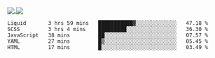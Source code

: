 <a href="https://www.mvuljevas.com">
    <img align="center" src="https://github-readme-stats.vercel.app/api?username=mvuljevas&show_icons=true&theme=dracula" />
</a>
<a href="https://www.mvuljevas.com">
    <img align="center" src="https://github-readme-stats.vercel.app/api/top-langs/?username=mvuljevas&theme=dracula&layout=compact" />
</a>

<br>

<!--START_SECTION:waka-->
```text
Liquid       3 hrs 59 mins   ███████████▓░░░░░░░░░░░░░   47.18 % 
SCSS         3 hrs 4 mins    █████████░░░░░░░░░░░░░░░░   36.30 % 
JavaScript   38 mins         ██░░░░░░░░░░░░░░░░░░░░░░░   07.57 % 
YAML         27 mins         █▒░░░░░░░░░░░░░░░░░░░░░░░   05.45 % 
HTML         17 mins         █░░░░░░░░░░░░░░░░░░░░░░░░   03.49 % 
```
<!--END_SECTION:waka-->
